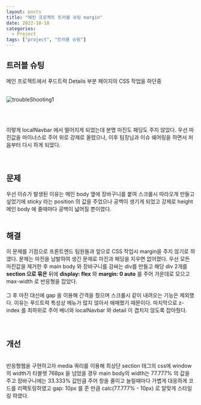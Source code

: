 ```yaml
---
layout: posts
title: "메인 프로젝트 트러블 슈팅 margin"
date: 2022-10-18
categories:
  - Project
tags: ["project", "트러블 슈팅"]
---
```


## 트러블 슈팅

메인 프로젝트에서 푸드트럭 Details 부분 페이지의 CSS 작업을 하던중
<br>
<br>

![troubleShooting1](/assets/img/troubleShooting1.png)

<br>
<br>

이렇게 localNavbar 에서 떨어지게 되었는데 분명 마진도 패딩도 주지 않았다.
우선 마진값을 마이너스로 주어 위로 강제로 올렸으나, 이후 팀장님과 이슈 쉐어링을 하면서 처음부터 다시 하게 되었다.
<br>
<br>
<br>

## 문제

우선 이슈가 발생된 이유는 메인 body 옆에 장바구니를 붙여 스크롤시 따라오게 만들고 싶었기에 sticky 라는 position 의 값을 주었으나 공백이 생기게 되었고 강제로 height 메인 body 에 줄때마다 공백이 넓어질 뿐이였다.
<br>
<br>

## 해결

이 문제를 기점으로 프론트엔드 팀원들과 앞으로 CSS 작업시 margin을 주지 않기로 하였다.
문제는 마진을 남발하여 생긴 문제로 마진과 패딩을 지우면 없어졌다.
우선 모든 마진값을 제거한 후 main body 와 장바구니를 감싸는 div를 만들고 해당 div 2개를 **section 으로 묶은** 뒤에 **display: flex** 와 **margin: 0 auto** 를 주어 가운데로 모으고 max-width 로 반응형을 잡았다.
<br>
<br>
그 후 마진 대신에 gap 을 이용해 간격을 줬으며 스크롤시 같이 내려오는 기능은 제외했다. 이유는 푸드트럭 특성상 메뉴가 많지 않아서 애매했기 때문이다.
마지막으로 z-index 를 최하위로 주어 배너와 localNavbar 와 detail 이 겹치지 않도록 잡아줬다.
<br>
<br>
<br>

## 개선

<br>
반응형웹을 구현하고자 media 쿼리를 이용해 최상단 section 태그의 css에 window의 width가 타블렛 768px 을 넘었을 경우 main body의 width는 77.777% 의 값을 주고 장바구니에는 33.333% 값만큼 주어 창을 줄이고 늘릴때마다 가볍게 대응하게 코드를 리팩토링하였고 gap: 10px 를 준 만큼 calc(77.777% - 10px) 로 알맞게 스타일링 하였다.
